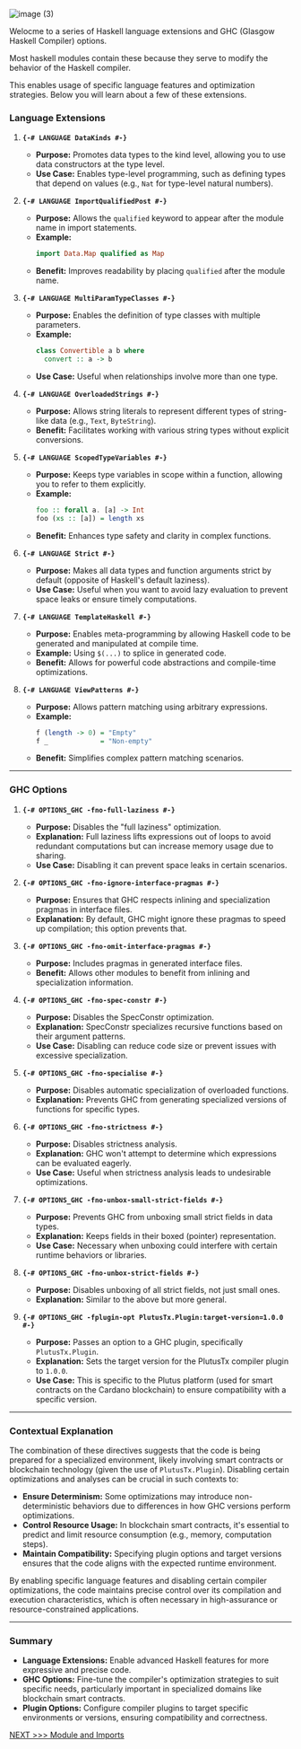 ![image (3)](https://github.com/user-attachments/assets/46af7463-52ec-41cb-9a8d-141e54d38bb8)

Welocme to a series of Haskell language extensions and GHC (Glasgow Haskell Compiler) options. 

Most haskell modules contain these because they serve to modify the behavior of the Haskell compiler.

This enables usage of specific language features and optimization strategies. Below you will learn about a few of these extensions.

### **Language Extensions**

1. **`{-# LANGUAGE DataKinds #-}`**

   - **Purpose:** Promotes data types to the kind level, allowing you to use data constructors at the type level.
   - **Use Case:** Enables type-level programming, such as defining types that depend on values (e.g., `Nat` for type-level natural numbers).

2. **`{-# LANGUAGE ImportQualifiedPost #-}`**

   - **Purpose:** Allows the `qualified` keyword to appear after the module name in import statements.
   - **Example:**
     ```haskell
     import Data.Map qualified as Map
     ```
   - **Benefit:** Improves readability by placing `qualified` after the module name.

3. **`{-# LANGUAGE MultiParamTypeClasses #-}`**

   - **Purpose:** Enables the definition of type classes with multiple parameters.
   - **Example:**
     ```haskell
     class Convertible a b where
       convert :: a -> b
     ```
   - **Use Case:** Useful when relationships involve more than one type.

4. **`{-# LANGUAGE OverloadedStrings #-}`**

   - **Purpose:** Allows string literals to represent different types of string-like data (e.g., `Text`, `ByteString`).
   - **Benefit:** Facilitates working with various string types without explicit conversions.

5. **`{-# LANGUAGE ScopedTypeVariables #-}`**

   - **Purpose:** Keeps type variables in scope within a function, allowing you to refer to them explicitly.
   - **Example:**
     ```haskell
     foo :: forall a. [a] -> Int
     foo (xs :: [a]) = length xs
     ```
   - **Benefit:** Enhances type safety and clarity in complex functions.

6. **`{-# LANGUAGE Strict #-}`**

   - **Purpose:** Makes all data types and function arguments strict by default (opposite of Haskell's default laziness).
   - **Use Case:** Useful when you want to avoid lazy evaluation to prevent space leaks or ensure timely computations.

7. **`{-# LANGUAGE TemplateHaskell #-}`**

   - **Purpose:** Enables meta-programming by allowing Haskell code to be generated and manipulated at compile time.
   - **Example:** Using `$(...)` to splice in generated code.
   - **Benefit:** Allows for powerful code abstractions and compile-time optimizations.

8. **`{-# LANGUAGE ViewPatterns #-}`**

   - **Purpose:** Allows pattern matching using arbitrary expressions.
   - **Example:**
     ```haskell
     f (length -> 0) = "Empty"
     f _             = "Non-empty"
     ```
   - **Benefit:** Simplifies complex pattern matching scenarios.

---

### **GHC Options**

1. **`{-# OPTIONS_GHC -fno-full-laziness #-}`**

   - **Purpose:** Disables the "full laziness" optimization.
   - **Explanation:** Full laziness lifts expressions out of loops to avoid redundant computations but can increase memory usage due to sharing.
   - **Use Case:** Disabling it can prevent space leaks in certain scenarios.

2. **`{-# OPTIONS_GHC -fno-ignore-interface-pragmas #-}`**

   - **Purpose:** Ensures that GHC respects inlining and specialization pragmas in interface files.
   - **Explanation:** By default, GHC might ignore these pragmas to speed up compilation; this option prevents that.

3. **`{-# OPTIONS_GHC -fno-omit-interface-pragmas #-}`**

   - **Purpose:** Includes pragmas in generated interface files.
   - **Benefit:** Allows other modules to benefit from inlining and specialization information.

4. **`{-# OPTIONS_GHC -fno-spec-constr #-}`**

   - **Purpose:** Disables the SpecConstr optimization.
   - **Explanation:** SpecConstr specializes recursive functions based on their argument patterns.
   - **Use Case:** Disabling can reduce code size or prevent issues with excessive specialization.

5. **`{-# OPTIONS_GHC -fno-specialise #-}`**

   - **Purpose:** Disables automatic specialization of overloaded functions.
   - **Explanation:** Prevents GHC from generating specialized versions of functions for specific types.

6. **`{-# OPTIONS_GHC -fno-strictness #-}`**

   - **Purpose:** Disables strictness analysis.
   - **Explanation:** GHC won't attempt to determine which expressions can be evaluated eagerly.
   - **Use Case:** Useful when strictness analysis leads to undesirable optimizations.

7. **`{-# OPTIONS_GHC -fno-unbox-small-strict-fields #-}`**

   - **Purpose:** Prevents GHC from unboxing small strict fields in data types.
   - **Explanation:** Keeps fields in their boxed (pointer) representation.
   - **Use Case:** Necessary when unboxing could interfere with certain runtime behaviors or libraries.

8. **`{-# OPTIONS_GHC -fno-unbox-strict-fields #-}`**

   - **Purpose:** Disables unboxing of all strict fields, not just small ones.
   - **Explanation:** Similar to the above but more general.

9. **`{-# OPTIONS_GHC -fplugin-opt PlutusTx.Plugin:target-version=1.0.0 #-}`**

   - **Purpose:** Passes an option to a GHC plugin, specifically `PlutusTx.Plugin`.
   - **Explanation:** Sets the target version for the PlutusTx compiler plugin to `1.0.0`.
   - **Use Case:** This is specific to the Plutus platform (used for smart contracts on the Cardano blockchain) to ensure compatibility with a specific version.

---

### **Contextual Explanation**

The combination of these directives suggests that the code is being prepared for a specialized environment, likely involving smart contracts or blockchain technology (given the use of `PlutusTx.Plugin`). Disabling certain optimizations and analyses can be crucial in such contexts to:

- **Ensure Determinism:** Some optimizations may introduce non-deterministic behaviors due to differences in how GHC versions perform optimizations.
- **Control Resource Usage:** In blockchain smart contracts, it's essential to predict and limit resource consumption (e.g., memory, computation steps).
- **Maintain Compatibility:** Specifying plugin options and target versions ensures that the code aligns with the expected runtime environment.

By enabling specific language features and disabling certain compiler optimizations, the code maintains precise control over its compilation and execution characteristics, which is often necessary in high-assurance or resource-constrained applications.

---

### **Summary**

- **Language Extensions:** Enable advanced Haskell features for more expressive and precise code.
- **GHC Options:** Fine-tune the compiler's optimization strategies to suit specific needs, particularly important in specialized domains like blockchain smart contracts.
- **Plugin Options:** Configure compiler plugins to target specific environments or versions, ensuring compatibility and correctness.

[NEXT >>> Module and Imports](https://github.com/besiwims/plutus-tx-template/blob/main/3.%20Module%20name%20and%20import%20section.md)
